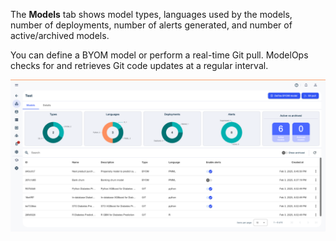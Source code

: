 The **Models** tab shows model types, languages used by the models, number of deployments, number of alerts generated, and number of active/archived models.

You can define a BYOM model or perform a real-time Git pull. ModelOps checks for and retrieves Git code updates at a regular interval.

![ModelOps - Models tab](Images/fgt1739114155978.png)

